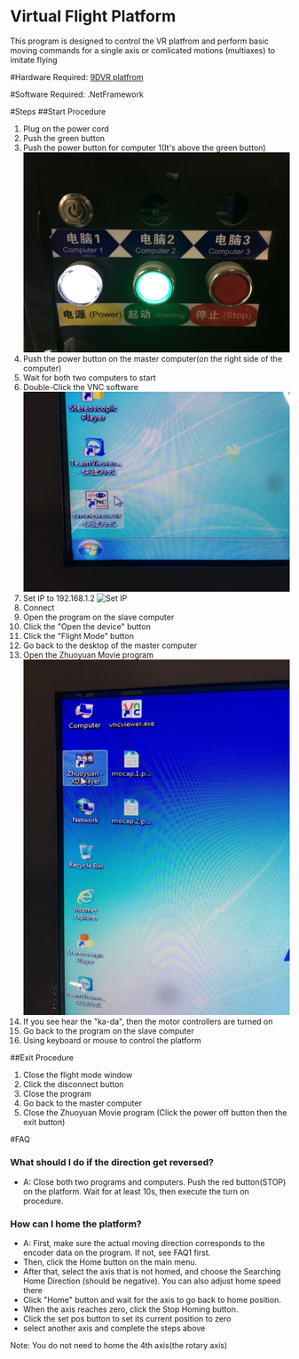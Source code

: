 # Virtual Flight Platform

This program is designed to control the VR platfrom and perform basic moving commands for a single axis or comlicated motions (multiaxes) to imitate flying

#Hardware Required:
[9DVR platfrom](http://www.xd5d.com/9dvr/)

#Software Required:
.NetFramework

#Steps
##Start Procedure
1. Plug on the power cord
2. Push the green button
3. Push the power button for computer 1(It's above the green button)
![Power Button](Power_button.jpg)
4. Push the power button on the master computer(on the right side of the computer)
5. Wait for both two computers to start
6. Double-Click the VNC software
![VNC Program](VNC.jpg)
7. Set IP to 192.168.1.2 
![Set IP](Set_IP.jpg)
8. Connect
9. Open the program on the slave computer
10. Click the "Open the device" button
11. Click the "Flight Mode" button
12. Go back to the desktop of the master computer
13. Open the Zhuoyuan Movie program
![Zhuoyuan Program](Movie_player.jpg)
14. If you see hear the "ka-da", then the motor controllers are turned on
15. Go back to the program on the slave computer
16. Using keyboard or mouse to control the platform

##Exit Procedure
1. Close the flight mode window
2. Click the disconnect button
3. Close the program
4. Go back to the master computer
5. Close the Zhuoyuan Movie program (Click the power off button then the exit button)


#FAQ
### What should I do if the direction get reversed?
* A: Close both two programs and computers. Push the red button(STOP) on the platform. Wait for at least 10s, then execute the turn on procedure.

### How can I home the platform?
* A: First, make sure the actual moving direction corresponds to the encoder data on the program. If not, see FAQ1 first. 
*    Then, click the Home button on the main menu. 
*    After that, select the axis that is not homed, and choose the Searching Home Direction (should be negative). You can also adjust home speed there
*    Click "Home" button and wait for the axis to go back to home position.
*    When the axis reaches zero, click the Stop Homing button.
*    Click the set pos button to set its current position to zero
*    select another axis and complete the steps above

Note: You do not need to home the 4th axis(the rotary axis)



